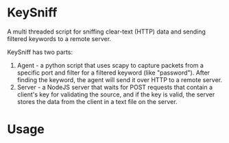 # KeySniff
A multi threaded script for sniffing clear-text (HTTP) data and sending filtered keywords to a remote server.

KeySniff has two parts:
1. Agent - a python script that uses scapy to capture packets from a specific port and filter for a filtered keyword (like "password"). After finding the keyword, the agent will send it over HTTP to a remote server.
2. Server - a NodeJS server that waits for POST requests that contain a client's key for validating the source, and if the key is valid, the server stores the data from the client in a text file on the server.

# Usage

